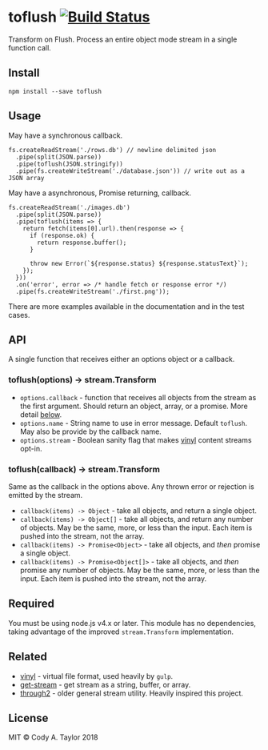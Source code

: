 # toflush [![Build Status](https://travis-ci.org/CodeMan99/toflush.svg?branch=master)](https://travis-ci.org/CodeMan99/toflush)

Transform on Flush. Process an entire object mode stream in a single
function call.

## Install

    npm install --save toflush

## Usage

May have a synchronous callback.

    fs.createReadStream('./rows.db') // newline delimited json
      .pipe(split(JSON.parse))
      .pipe(toflush(JSON.stringify))
      .pipe(fs.createWriteStream('./database.json')) // write out as a JSON array

May have a asynchronous, Promise returning, callback.

    fs.createReadStream('./images.db')
      .pipe(split(JSON.parse))
      .pipe(toflush(items => {
        return fetch(items[0].url).then(response => {
          if (response.ok) {
            return response.buffer();
          }

          throw new Error(`${response.status} ${response.statusText}`);
        });
      }))
      .on('error', error => /* handle fetch or response error */)
      .pipe(fs.createWriteStream('./first.png'));

There are more examples available in the documentation and in the test cases.

## API

A single function that receives either an options object or a callback.

### toflush(options) -> stream.Transform

 * `options.callback` - function that receives all objects from the stream
   as the first argument. Should return an object, array, or a promise. More
   detail [below](#toflushcallback---streamtransform).
 * `options.name` - String name to use in error message. Default `toflush`. May
   also be provide by the callback name.
 * `options.stream` - Boolean sanity flag that makes [vinyl][] content streams
   opt-in.

### toflush(callback) -> stream.Transform

Same as the callback in the options above. Any thrown error or rejection is
emitted by the stream.

 * `callback(items) -> Object` - take all objects, and return a single object.
 * `callback(items) -> Object[]` - take all objects, and return any number of
   objects. May be the same, more, or less than the input. Each item is pushed
   into the stream, not the array.
 * `callback(items) -> Promise<Object>` - take all objects, and _then_ promise
   a single object.
 * `callback(items) -> Promise<Object[]>` - take all objects, and _then_
   promise any number of objects. May be the same, more, or less than the
   input. Each item is pushed into the stream, not the array.

## Required

You must be using node.js v4.x or later. This module has no dependencies,
taking advantage of the improved `stream.Transform` implementation.

## Related

 * [vinyl][] - virtual file format, used heavily by `gulp`.
 * [get-stream][] - get stream as a string, buffer, or array.
 * [through2][] - older general stream utility. Heavily inspired this project.

## License

MIT &copy; Cody A. Taylor 2018

[vinyl]: https://github.com/gulpjs/vinyl "gulpjs/vinyl"
[get-stream]: https://github.com/sindresorhus/get-stream "sindresorhus/get-stream"
[through2]: https://github.com/rvagg/through2 "rvagg/through2"
